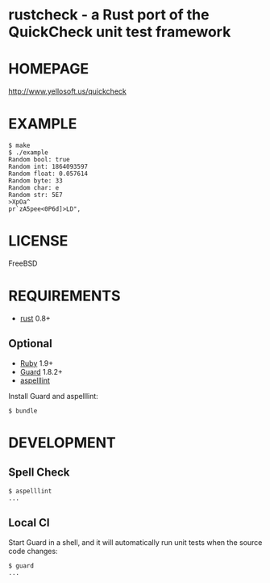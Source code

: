 # rustcheck - a Rust port of the QuickCheck unit test framework

# HOMEPAGE

http://www.yellosoft.us/quickcheck

# EXAMPLE

    $ make
    $ ./example
    Random bool: true
    Random int: 1864093597
    Random float: 0.057614
    Random byte: 33
    Random char: e
    Random str: 5E7
    >XpOa^
    pr`zA5pee<0P6d]>LD",

# LICENSE

FreeBSD

# REQUIREMENTS

* [rust](http://www.rust-lang.org/) 0.8+

## Optional

* [Ruby](https://www.ruby-lang.org/) 1.9+
* [Guard](http://guardgem.org/) 1.8.2+
* [aspelllint](https://github.com/mcandre/aspelllint)

Install Guard and aspelllint:

    $ bundle

# DEVELOPMENT

## Spell Check

    $ aspelllint
    ...

## Local CI

Start Guard in a shell, and it will automatically run unit tests when the source code changes:

    $ guard
    ...
